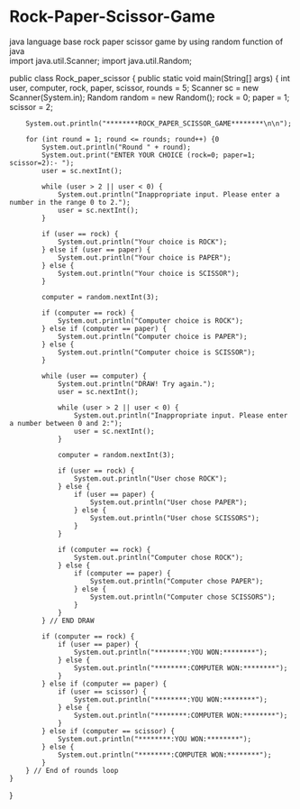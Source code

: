 # Rock-Paper-Scissor-Game
java language base rock paper scissor game by using random function of java 
<br>
import java.util.Scanner;
import java.util.Random;

public class Rock_paper_scissor {
    public static void main(String[] args) {
        int user, computer, rock, paper, scissor, rounds = 5;
        Scanner sc = new Scanner(System.in);
        Random random = new Random();
        rock = 0;
        paper = 1;
        scissor = 2;

        System.out.println("********ROCK_PAPER_SCISSOR_GAME********\n\n");

        for (int round = 1; round <= rounds; round++) {0
            System.out.println("Round " + round);
            System.out.print("ENTER YOUR CHOICE (rock=0; paper=1; scissor=2):- ");
            user = sc.nextInt();

            while (user > 2 || user < 0) {
                System.out.println("Inappropriate input. Please enter a number in the range 0 to 2.");
                user = sc.nextInt();
            }

            if (user == rock) {
                System.out.println("Your choice is ROCK");
            } else if (user == paper) {
                System.out.println("Your choice is PAPER");
            } else {
                System.out.println("Your choice is SCISSOR");
            }

            computer = random.nextInt(3);

            if (computer == rock) {
                System.out.println("Computer choice is ROCK");
            } else if (computer == paper) {
                System.out.println("Computer choice is PAPER");
            } else {
                System.out.println("Computer choice is SCISSOR");
            }

            while (user == computer) {
                System.out.println("DRAW! Try again.");
                user = sc.nextInt();

                while (user > 2 || user < 0) {
                    System.out.println("Inappropriate input. Please enter a number between 0 and 2:");
                    user = sc.nextInt();
                }

                computer = random.nextInt(3);

                if (user == rock) {
                    System.out.println("User chose ROCK");
                } else {
                    if (user == paper) {
                        System.out.println("User chose PAPER");
                    } else {
                        System.out.println("User chose SCISSORS");
                    }
                }

                if (computer == rock) {
                    System.out.println("Computer chose ROCK");
                } else {
                    if (computer == paper) {
                        System.out.println("Computer chose PAPER");
                    } else {
                        System.out.println("Computer chose SCISSORS");
                    }
                }
            } // END DRAW

            if (computer == rock) {
                if (user == paper) {
                    System.out.println("********:YOU WON:********");
                } else {
                    System.out.println("********:COMPUTER WON:********");
                }
            } else if (computer == paper) {
                if (user == scissor) {
                    System.out.println("********:YOU WON:********");
                } else {
                    System.out.println("********:COMPUTER WON:********");
                }
            } else if (computer == scissor) {
                System.out.println("********:YOU WON:********");
            } else {
                System.out.println("********:COMPUTER WON:********");
            }
        } // End of rounds loop
    }
}

